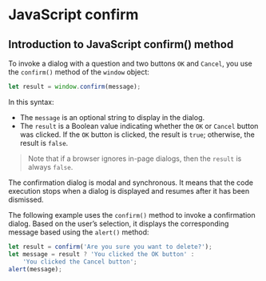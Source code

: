 # JavaScript confirm

## Introduction to JavaScript confirm() method

To invoke a dialog with a question and two buttons `OK` and `Cancel`, you use the `confirm()` method of the `window` object:

```js
let result = window.confirm(message);
```

In this syntax:

- The `message` is an optional string to display in the dialog.
- The `result` is a Boolean value indicating whether the `OK` or `Cancel` button was clicked. If the `OK` button is clicked, the result is `true`; otherwise, the result is `false`.

> Note that if a browser ignores in-page dialogs, then the `result` is always `false`.

The confirmation dialog is modal and synchronous. It means that the code execution stops when a dialog is displayed and resumes after it has been dismissed.

The following example uses the `confirm()` method to invoke a confirmation dialog. Based on the user’s selection, it displays the corresponding message based using the `alert()` method:

```js
let result = confirm('Are you sure you want to delete?');
let message = result ? 'You clicked the OK button' :
    'You clicked the Cancel button';
alert(message);
```